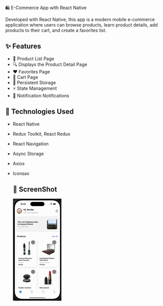 🛍️ E-Commerce App with React Native

Developed with React Native, this app is a modern mobile e-commerce application where users can browse products, learn product details, add products to their cart, and create a favorites list.

## ✨ Features

- 🛒 Product List Page
- 🔍 Displays the Product Detail Page
- ❤️ Favorites Page
- 🧮 Cart Page
- 💾 Persistent Storage
- ⚡ State Management
- 🔔 Notification Notifications

## 🧠 Technologies Used

- React Native
- Redux Toolkit, React Redux
- React Navigation
- Async Storage
- Axios
- Iconsax

  ## 🎥 ScreenShot

  <img src="ecommerce.gif" />
  
